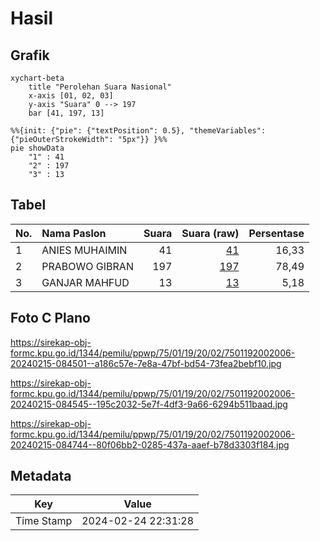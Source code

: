 # Hasil

## Grafik

```mermaid
xychart-beta
    title "Perolehan Suara Nasional"
    x-axis [01, 02, 03]
    y-axis "Suara" 0 --> 197
    bar [41, 197, 13]
```

```mermaid
%%{init: {"pie": {"textPosition": 0.5}, "themeVariables": {"pieOuterStrokeWidth": "5px"}} }%%
pie showData
    "1" : 41
    "2" : 197
    "3" : 13
```

## Tabel

| No. | Nama Paslon    | Suara | Suara (raw) | Persentase |
|:--- |:-------------- | -----:| -----------:| ----------:|
| 1   | ANIES MUHAIMIN | 41    | [41][p-1]   | 16,33      |
| 2   | PRABOWO GIBRAN | 197   | [197][p-2]  | 78,49      |
| 3   | GANJAR MAHFUD  | 13    | [13][p-3]   | 5,18       |


[p-1]: https://github.com/gigit-pemilu/pemilu-2024/blob/main/pilpres/hitung-suara/sub/75-gorontalo/sub/01-gorontalo/sub/19-tabongo/sub/2002-tabongo-barat/sub/006-tps/sub/paslon-1.txt
[p-2]: https://github.com/gigit-pemilu/pemilu-2024/blob/main/pilpres/hitung-suara/sub/75-gorontalo/sub/01-gorontalo/sub/19-tabongo/sub/2002-tabongo-barat/sub/006-tps/sub/paslon-2.txt
[p-3]: https://github.com/gigit-pemilu/pemilu-2024/blob/main/pilpres/hitung-suara/sub/75-gorontalo/sub/01-gorontalo/sub/19-tabongo/sub/2002-tabongo-barat/sub/006-tps/sub/paslon-3.txt

## Foto C Plano

https://sirekap-obj-formc.kpu.go.id/1344/pemilu/ppwp/75/01/19/20/02/7501192002006-20240215-084501--a186c57e-7e8a-47bf-bd54-73fea2bebf10.jpg

https://sirekap-obj-formc.kpu.go.id/1344/pemilu/ppwp/75/01/19/20/02/7501192002006-20240215-084545--195c2032-5e7f-4df3-9a66-6294b511baad.jpg

https://sirekap-obj-formc.kpu.go.id/1344/pemilu/ppwp/75/01/19/20/02/7501192002006-20240215-084744--80f06bb2-0285-437a-aaef-b78d3303f184.jpg


## Metadata

| Key        | Value               |
| ---------- | ------------------- |
| Time Stamp | 2024-02-24 22:31:28 |



